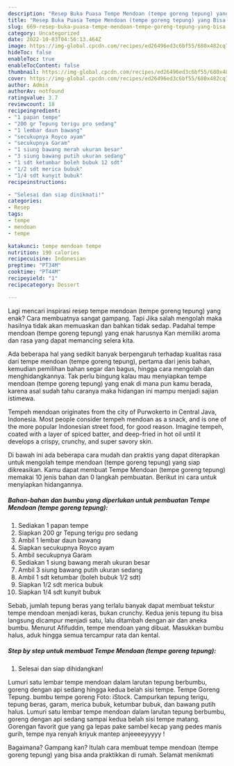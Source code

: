 ```yaml
---
description: "Resep Buka Puasa Tempe Mendoan (tempe goreng tepung) yang Bisa Manjain Lidah"
title: "Resep Buka Puasa Tempe Mendoan (tempe goreng tepung) yang Bisa Manjain Lidah"
slug: 669-resep-buka-puasa-tempe-mendoan-tempe-goreng-tepung-yang-bisa-manjain-lidah
category: Uncategorized
date: 2022-10-03T04:56:13.464Z
image: https://img-global.cpcdn.com/recipes/ed26496ed3c6bf55/680x482cq70/tempe-mendoan-tempe-goreng-tepung-foto-resep-utama.jpg
hideToc: false
enableToc: true
enableTocContent: false
thumbnail: https://img-global.cpcdn.com/recipes/ed26496ed3c6bf55/680x482cq70/tempe-mendoan-tempe-goreng-tepung-foto-resep-utama.jpg
cover: https://img-global.cpcdn.com/recipes/ed26496ed3c6bf55/680x482cq70/tempe-mendoan-tempe-goreng-tepung-foto-resep-utama.jpg
author: Admin
authorAv: notfound
ratingvalue: 3.7
reviewcount: 18
recipeingredient:
- "1 papan tempe"
- "200 gr Tepung terigu pro sedang"
- "1 lembar daun bawang"
- "secukupnya Royco ayam"
- "secukupnya Garam"
- "1 siung bawang merah ukuran besar"
- "3 siung bawang putih ukuran sedang"
- "1 sdt ketumbar boleh bubuk 12 sdt"
- "1/2 sdt merica bubuk"
- "1/4 sdt kunyit bubuk"
recipeinstructions:

- "Selesai dan siap dinikmati!"
categories:
- Resep
tags:
- tempe
- mendoan
- tempe

katakunci: tempe mendoan tempe 
nutrition: 190 calories
recipecuisine: Indonesian
preptime: "PT34M"
cooktime: "PT44M"
recipeyield: "1"
recipecategory: Dessert

---
```



Lagi mencari inspirasi resep tempe mendoan (tempe goreng tepung) yang enak? Cara membuatnya sangat gampang. Tapi Jika salah mengolah maka hasilnya tidak akan memuaskan dan bahkan tidak sedap. Padahal tempe mendoan (tempe goreng tepung) yang enak harusnya Kan memiliki aroma dan rasa yang dapat memancing selera kita.


Ada beberapa hal yang sedikit banyak berpengaruh terhadap kualitas rasa dari tempe mendoan (tempe goreng tepung), pertama dari jenis bahan, kemudian pemilihan bahan segar dan bagus, hingga cara mengolah dan menghidangkannya. Tak perlu bingung kalau mau menyiapkan tempe mendoan (tempe goreng tepung) yang enak di mana pun kamu berada, karena asal sudah tahu caranya maka hidangan ini mampu menjadi sajian istimewa.

Tempeh mendoan originates from the city of Purwokerto in Central Java, Indonesia. Most people consider tempeh mendoan as a snack, and is one of the more popular Indonesian street food, for good reason. Imagine tempeh, coated with a layer of spiced batter, and deep-fried in hot oil until it develops a crispy, crunchy, and super savory skin.


Di bawah ini ada beberapa cara mudah dan praktis yang dapat diterapkan untuk mengolah tempe mendoan (tempe goreng tepung) yang siap dikreasikan. Kamu dapat membuat Tempe Mendoan (tempe goreng tepung) memakai 10 jenis bahan dan 0 langkah pembuatan. Berikut ini cara untuk menyiapkan hidangannya.

<!--inarticleads1-->

##### Bahan-bahan dan bumbu yang diperlukan untuk pembuatan Tempe Mendoan (tempe goreng tepung):

1. Sediakan 1 papan tempe
1. Siapkan 200 gr Tepung terigu pro sedang
1. Ambil 1 lembar daun bawang
1. Siapkan secukupnya Royco ayam
1. Ambil secukupnya Garam
1. Sediakan 1 siung bawang merah ukuran besar
1. Ambil 3 siung bawang putih ukuran sedang
1. Ambil 1 sdt ketumbar (boleh bubuk 1/2 sdt)
1. Siapkan 1/2 sdt merica bubuk
1. Siapkan 1/4 sdt kunyit bubuk


Sebab, jumlah tepung beras yang terlalu banyak dapat membuat tekstur tempe mendoan menjadi keras, bukan crunchy. Kedua jenis tepung itu bisa langsung dicampur menjadi satu, lalu ditambah dengan air dan aneka bumbu. Menurut Afifuddin, tempe mendoan yang dibuat. Masukkan bumbu halus, aduk hingga semua tercampur rata dan kental. 

<!--inarticleads2-->

##### Step by step untuk membuat Tempe Mendoan (tempe goreng tepung):


1. Selesai dan siap dihidangkan!

Lumuri satu lembar tempe mendoan dalam larutan tepung berbumbu, goreng dengan api sedang hingga kedua belah sisi tempe. Tempe Goreng Tepung. bumbu tempe goreng Foto: iStock. Campurkan tepung terigu, tepung beras, garam, merica bubuk, ketumbar bubuk, dan bawang putih halus. Lumuri satu lembar tempe mendoan dalam larutan tepung berbumbu, goreng dengan api sedang sampai kedua belah sisi tempe matang. Gorengan favorit gue yang ga lepas pake sambel kecap yang pedes manis gurih, tempe nya renyah kriyuk mantep anjeeeeyyyyy ! 

Bagaimana? Gampang kan? Itulah cara membuat tempe mendoan (tempe goreng tepung) yang bisa anda praktikkan di rumah. Selamat menikmati
